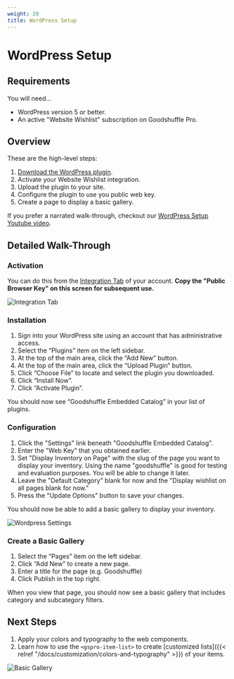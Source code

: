 ```yaml
---
weight: 20
title: WordPress Setup
---
```


# WordPress Setup

## Requirements

You will need...

- WordPress version 5 or better.
- An active "Website Wishlist" subscription on Goodshuffle Pro.

## Overview

These are the high-level steps:

1. [Download the WordPress plugin](https://goodshufflecdn.s3.amazonaws.com/gspro-embed-wpp/gspro-wishlist-plugin-0.4.4.zip).
1. Activate your Website Wishlist integration.
1. Upload the plugin to your site.
1. Configure the plugin to use you public web key.
1. Create a page to display a basic gallery.

If you prefer a narrated walk-through, checkout our [WordPress Setup Youtube video](https://youtu.be/JNmhzDPFcKA).

## Detailed Walk-Through

### Activation

You can do this from the [Integration Tab](https://pro.goodshuffle.com/vendorAccount/index?tab=thirdPartyIntegrations) of your account. **Copy the "Public Browser Key" on this screen for subsequent use.**

![Integration Tab](/wordpress-website-integration-activation.png)

### Installation

1. Sign into your WordPress site using an account that has administrative access.
1. Select the “Plugins” item on the left sidebar.
1. At the top of the main area, click the “Add New” button.
1. At the top of the main area, click the “Upload Plugin” button.
1. Click “Choose File” to locate and select the plugin you downloaded.
1. Click “Install Now”.
1. Click “Activate Plugin”.

You should now see “Goodshuffle Embedded Catalog” in your list of plugins.

### Configuration

1. Click the "Settings" link beneath "Goodshuffle Embedded Catalog".
1. Enter the "Web Key" that you obtained earlier.
1. Set "Display Inventory on Page" with the slug of the page you want to display your inventory. Using the name "goodshuffle" is good for testing and evaluation purposes. You will be able to change it later.
1. Leave the "Default Category" blank for now and the "Display wishlist on all pages blank for now."
1. Press the "Update Options" button to save your changes.

You should now be able to add a basic gallery to display your inventory.

![Wordpress Settings](/wordpress-settings-screen.png)

### Create a Basic Gallery

1. Select the “Pages” item on the left sidebar.
1. Click “Add New” to create a new page.
1. Enter a title for the page (e.g. Goodshuffle)
1. Click Publish in the top right.

When you view that page, you should now see a basic gallery that includes category and subcategory filters.

## Next Steps

1. Apply your colors and typography to the web components.
1. Learn how to use the `<gspro-item-list>` to create [customized lists]({{< relref "/docs/customization/colors-and-typography" >}}) of your items.

![Basic Gallery](/wordpress-basic-gallery.png)
